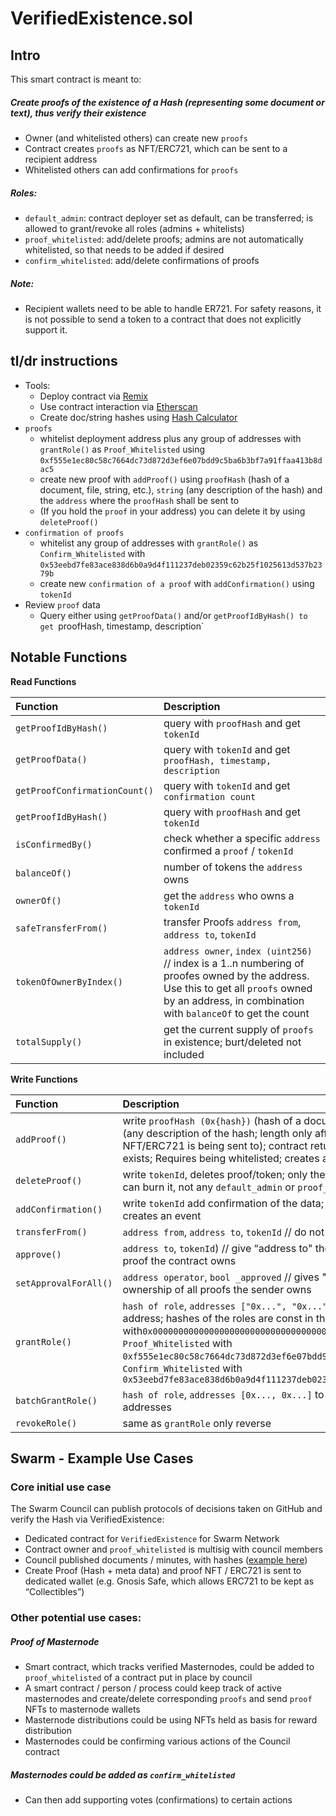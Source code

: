 # VerifiedExistence.sol

## Intro
This smart contract is meant to:
##### Create proofs of the existence of a Hash (representing some document or text), thus verify their existence
- Owner (and whitelisted others) can create new `proofs`
- Contract creates `proofs` as NFT/ERC721, which can be sent to a recipient address
- Whitelisted others can add confirmations for `proofs`
##### Roles:
- `default_admin`: contract deployer set as default, can be transferred; is allowed to grant/revoke all roles (admins + whitelists)
- `proof_whitelisted`: add/delete proofs; admins are not automatically whitelisted, so that needs to be added if desired
- `confirm_whitelisted`: add/delete confirmations of proofs
##### Note:
- Recipient wallets need to be able to handle ER721. For safety reasons, it is not possible to send a token to a contract that does not explicitly support it.

## tl/dr instructions
* Tools:
  * Deploy contract via [Remix](https://remix.ethereum.org/)
  * Use contract interaction via [Etherscan](https://etherscan.io)
  * Create doc/string hashes using [Hash Calculator](https://www.pelock.com/products/hash-calculator)
* `proofs`
  * whitelist deployment address plus any group of addresses with `grantRole()` as `Proof_Whitelisted` using `0xf555e1ec80c58c7664dc73d872d3ef6e07bdd9c5ba6b3bf7a91ffaa413b8dac5`
  * create new proof with `addProof()` using `proofHash` (hash of a document, file, string, etc.), `string` (any description of the hash) and the `address` where the `proofHash` shall be sent to
  * (If you hold the `proof` in your address) you can delete it by using `deleteProof()` 
* `confirmation of proofs`
  * whitelist any group of addresses with `grantRole()` as `Confirm_Whitelisted` with `0x53eebd7fe83ace838d6b0a9d4f111237deb02359c62b25f1025613d537b2379b`
  * create new `confirmation of a proof` with `addConfirmation()` using `tokenId`
* Review `proof` data
  * Query either using `getProofData()` and/or `getProofIdByHash() to get `proofHash, timestamp, description`

## Notable Functions

**Read Functions**

| Function | Description |
| :--- | :--- |
| `getProofIdByHash()` | query with `proofHash` and get `tokenId` |
| `getProofData()` | query with `tokenId` and get `proofHash, timestamp, description` |
| `getProofConfirmationCount()` | query with `tokenId` and get `confirmation count` |
| `getProofIdByHash()` | query with `proofHash` and get `tokenId` |
| `isConfirmedBy()` | check whether a specific `address` confirmed a `proof` / `tokenId` |
| `balanceOf()` | number of tokens the `address` owns |
| `ownerOf()` | get the `address` who owns a `tokenId` |
| `safeTransferFrom()` | transfer Proofs `address from`, `address to`, `tokenId` |
| `tokenOfOwnerByIndex()` | `address owner`, `index (uint256)` // index is a 1..n numbering of proofes owned by the address. Use this to get all `proofs` owned by an address, in combination with `balanceOf` to get the count |
| `totalSupply()` | get the current supply of `proofs` in existence; burt/deleted not included |

**Write Functions**

| Function | Description |
| :--- | :--- |
| `addProof()` | write `proofHash (0x{hash})` (hash of a document, file, string, etc.), `string` (any description of the hash; length only affects gas), `address` (where the NFT/ERC721 is being sent to); contract returns `tokenId`; Fails if hash already exists; Requires being whitelisted; creates an ERC721 and a custom event |
| `deleteProof()` | write `tokenId`, deletes proof/token; only the address holding a proof token can burn it, not any `default_admin` or `proof_whitelisted` |
| `addConfirmation()` | write `tokenId` add confirmation of the data; requires being whitelisted; creates an event |
| `transferFrom()` | `address from`, `address to`, `tokenId` // do not use, unsafe |
| `approve()` | `address to`, `tokenId`) // give “address to" the right to transfer ownership of a proof the contract owns |
| `setApprovalForAll()` | `address operator`, `bool _approved` // gives "address to" the right to transfer ownership of all proofs the sender owns |
| `grantRole()` | `hash of role`, `addresses ["0x...", "0x..."]` to grant certain role to certain address; hashes of the roles are const in the contract: `Default_Admin_Role` with`0x0000000000000000000000000000000000000000000000000000000000000000`, `Proof_Whitelisted` with `0xf555e1ec80c58c7664dc73d872d3ef6e07bdd9c5ba6b3bf7a91ffaa413b8dac5`, `Confirm_Whitelisted` with `0x53eebd7fe83ace838d6b0a9d4f111237deb02359c62b25f1025613d537b2379b` |
| `batchGrantRole()` | `hash of role`, `addresses [0x..., 0x...]` to grant certain role to multiple addresses |
| `revokeRole()` | same as `grantRole` only reverse | 

## Swarm - Example Use Cases
### Core initial use case
The Swarm Council can publish protocols of decisions taken on GitHub and verify the Hash via VerifiedExistence:
- Dedicated contract for `VerifiedExistence` for Swarm Network
- Contract owner and `proof_whitelisted` is multisig with council members
- Council published documents / minutes, with hashes ([example here](https://raw.githubusercontent.com/swarmfund/swarm-network-governance/master/SCVs/SCV_1587031154_Decision%20regarding_April_Voting_Period.md))
- Create Proof (Hash + meta data) and proof NFT / ERC721 is sent to dedicated wallet (e.g. Gnosis Safe, which allows ERC721 to be kept as “Collectibles”)

### Other potential use cases:
##### Proof of Masternode
- Smart contract, which tracks verified Masternodes, could be added to `proof_whitelisted` of a contract put in place by council
- A smart contract / person / process could keep track of active masternodes and create/delete corresponding `proofs` and send `proof` NFTs to masternode wallets
- Masternode distributions could be using NFTs held as basis for reward distribution
- Masternodes could be confirming various actions of the Council contract
##### Masternodes could be added as `confirm_whitelisted`
- Can then add supporting votes (confirmations) to certain actions
